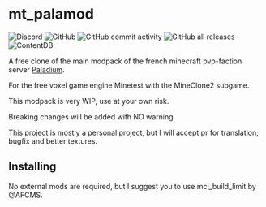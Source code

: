 # mt_palamod
![Discord](https://img.shields.io/discord/816629552897196074)
![GitHub](https://img.shields.io/github/license/minetest-palamod/palamod)
![GitHub commit activity](https://img.shields.io/github/commit-activity/m/minetest-palamod/palamod)
![GitHub all releases](https://img.shields.io/github/downloads/minetest-palamod/palamod/total)
![ContentDB](https://content.minetest.net/packages/minetest-palamod/palamod/shields/title/)


A free clone of the main modpack of the french minecraft pvp-faction server [Paladium](https://paladium-pvp.fr/).

For the free voxel game engine Minetest with the MineClone2 subgame.

This modpack is very WIP, use at your own risk.

Breaking changes will be added with NO warning.

This project is mostly a personal project, but I will accept pr for translation, bugfix and better textures.

Installing
----------

No external mods are required, but I suggest you to use mcl_build_limit by @AFCMS.
